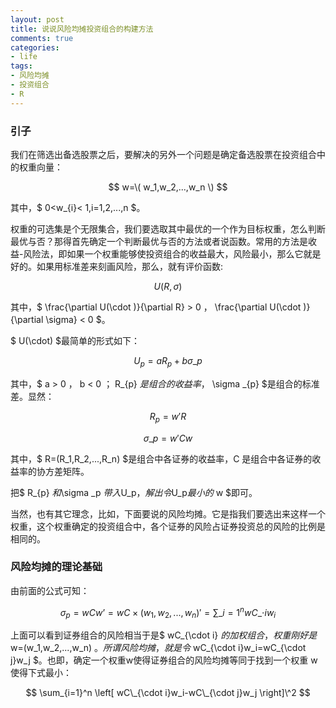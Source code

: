 ```yaml
---
layout: post
title: 说说风险均摊投资组合的构建方法
comments: true
categories:
- life
tags:
- 风险均摊
- 投资组合
- R
---
```



### 引子

我们在筛选出备选股票之后，要解决的另外一个问题是确定备选股票在投资组合中的权重向量：

$$ w=\( w_1,w_2,...,w_n \) $$

其中，$ 0<w_{i}< 1,i=1,2,...,n $。

权重的可选集是个无限集合，我们要选取其中最优的一个作为目标权重，怎么判断最优与否？那得首先确定一个判断最优与否的方法或者说函数。常用的方法是收益-风险法，即如果一个权重能够使投资组合的收益最大，风险最小，那么它就是好的。如果用标准差来刻画风险，那么，就有评价函数:

$$ U(R,\sigma) $$

其中，$ \frac{\partial U(\cdot )}{\partial R} > 0 $，$ \frac{\partial U(\cdot )}{\partial \sigma} < 0 $。

$ U(\cdot) $最简单的形式如下：

$$
U_p = aR_{p} + b \sigma \_{p}
$$

其中，$ a > 0 $，$ b < 0 $；$ R_{p} $是组合的收益率，$ \sigma \_{p} $是组合的标准差。显然：

$$ R_{p} = w'R $$

$$
\sigma \_p = w'Cw
$$

其中，$ R=(R_1,R_2,...,R_n) $是组合中各证券的收益率，C 是组合中各证券的收益率的协方差矩阵。

把$ R_{p} $和$\sigma \_p $带入$U_p$，解出令$U_p$最小的$ w $即可。

当然，也有其它理念，比如，下面要说的风险均摊。它是指我们要选出来这样一个权重，这个权重确定的投资组合中，各个证券的风险占证券投资总的风险的比例是相同的。

### 风险均摊的理论基础

由前面的公式可知：

$$
\sigma_p = wCw’=wC \times (w_1,w_2,...,w_n)'=\sum\_{i=1}^n wC\_{\cdot i}w_i
$$

上面可以看到证券组合的风险相当于是$ wC\_{\cdot i} $的加权组合，权重刚好是$ w=(w_1,w_2,...,w_n) $。所谓风险均摊，就是令$ wC\_{\cdot i}w_i=wC\_{\cdot j}w_j $。也即，确定一个权重w使得证券组合的风险均摊等同于找到一个权重 w 使得下式最小：

$$
\sum_{i=1}^n \left[ wC\_{\cdot i}w_i-wC\_{\cdot j}w_j \right]\^2
$$




